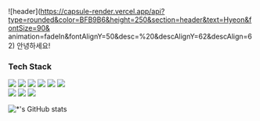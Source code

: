 ![header](https://capsule-render.vercel.app/api?type=rounded&color=BFB9B6&height=250&section=header&text=Hyeon&fontSize=90&    animation=fadeIn&fontAlignY=50&desc=%20&descAlignY=62&descAlign=62)
안녕하세요!    

<h3>Tech Stack</h3>
<p>
  <img src="https://img.shields.io/badge/-C-blue?style=flat-square&logo=C&logoColor=white"></a>
  <img src="https://img.shields.io/badge/-C%2B%2B-blue?style=flat-square&logo=C%2B%2B&logoColor=white"></a>
  <img src="https://img.shields.io/badge/-Python-blue?style=flat-square&logo=Python&logoColor=white"></a>
  <img src="https://img.shields.io/badge/-Swift-blue?style=flat-square&logo=Swift&logoColor=white"></a>
  <img src="https://img.shields.io/badge/-VIM-blue?style=flat-square&logo=Vim&logoColor=white"></a>
  <img src="https://img.shields.io/badge/-CMake-blue?style=flat-square&logo=CMake&logoColor=white"></a></br>
  <img src="https://img.shields.io/badge/-OpenCV-blue?style=flat-square&logo=OpenCV&logoColor=white"></a>
  <img src="https://img.shields.io/badge/-OpenGL-blue?style=flat-square&logo=OpenGL&logoColor=white"></a>
  <img src="https://img.shields.io/badge/-Metal API-blue?style=flat-square"></a>
</p>

![*'s GitHub stats](https://github-readme-stats.vercel.app/api?username=gusrlLee&show_icons=true&theme=radical)
